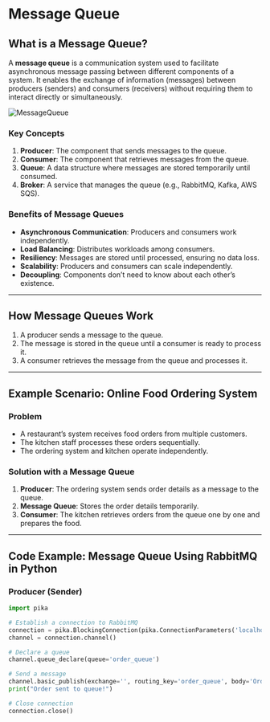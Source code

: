 
# Message Queue

## What is a Message Queue?
A **message queue** is a communication system used to facilitate asynchronous message passing between different components of a system. It enables the exchange of information (messages) between producers (senders) and consumers (receivers) without requiring them to interact directly or simultaneously.

![MessageQueue](https://github.com/user-attachments/assets/f7567aaa-4e28-4051-87c0-e5882a2972cd)

### Key Concepts
1. **Producer**: The component that sends messages to the queue.
2. **Consumer**: The component that retrieves messages from the queue.
3. **Queue**: A data structure where messages are stored temporarily until consumed.
4. **Broker**: A service that manages the queue (e.g., RabbitMQ, Kafka, AWS SQS).

### Benefits of Message Queues
- **Asynchronous Communication**: Producers and consumers work independently.
- **Load Balancing**: Distributes workloads among consumers.
- **Resiliency**: Messages are stored until processed, ensuring no data loss.
- **Scalability**: Producers and consumers can scale independently.
- **Decoupling**: Components don’t need to know about each other’s existence.

---

## How Message Queues Work
1. A producer sends a message to the queue.
2. The message is stored in the queue until a consumer is ready to process it.
3. A consumer retrieves the message from the queue and processes it.

---

## Example Scenario: Online Food Ordering System
### Problem
- A restaurant’s system receives food orders from multiple customers.
- The kitchen staff processes these orders sequentially.
- The ordering system and kitchen operate independently.

### Solution with a Message Queue
1. **Producer**: The ordering system sends order details as a message to the queue.
2. **Message Queue**: Stores the order details temporarily.
3. **Consumer**: The kitchen retrieves orders from the queue one by one and prepares the food.

---

## Code Example: Message Queue Using RabbitMQ in Python

### Producer (Sender)
```python
import pika

# Establish a connection to RabbitMQ
connection = pika.BlockingConnection(pika.ConnectionParameters('localhost'))
channel = connection.channel()

# Declare a queue
channel.queue_declare(queue='order_queue')

# Send a message
channel.basic_publish(exchange='', routing_key='order_queue', body='Order #1: Pizza')
print("Order sent to queue!")

# Close connection
connection.close() 
